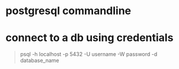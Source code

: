 # postgresql commandline

# connect to a db using credentials
> psql -h localhost -p 5432 -U username -W password -d database_name
